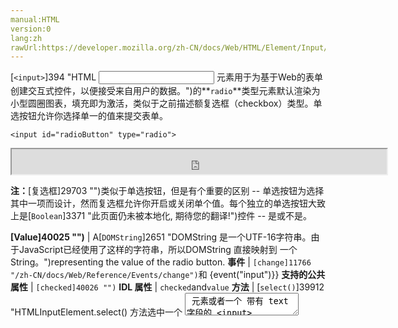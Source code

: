 ```yaml
---
manual:HTML
version:0
lang:zh
rawUrl:https://developer.mozilla.org/zh-CN/docs/Web/HTML/Element/Input/radio#Value
---
```






[`<input>`]394 "HTML <input> 元素用于为基于Web的表单创建交互式控件，以便接受来自用户的数据。")的**`radio`**类型元素默认渲染为小型圆圈图表，填充即为激活，类似于之前描述额复选框（checkbox）类型。单选按钮允许你选择单一的值来提交表单。


```
<input id="radioButton" type="radio">
```


<iframe src='https://mdn.mozillademos.org/zh-CN/docs/Web/HTML/Element/Input/radio$samples/Basic_example?revision=1268971' width='600' height='40'></iframe>



**注：**[复选框]29703 "")类似于单选按钮，但是有个重要的区别 -- 单选按钮为选择其中一项而设计，然而复选框允许你开启或关闭单个值。每个独立的单选按钮大致上是[`Boolean`]3371 "此页面仍未被本地化, 期待您的翻译!")控件 -- 是或不是。



**[Value]40025 "")** | A[`DOMString`]2651 "DOMString 是一个UTF-16字符串。由于JavaScript已经使用了这样的字符串，所以DOMString 直接映射到 一个String。")representing the value of the radio button. 
**事件** | `[change]11766 "/zh-CN/docs/Web/Reference/Events/change")`和 {event(&quot;input&quot;)}} 
**支持的公共属性** | `[checked]40026 "")` 
**IDL 属性** | `checked`and`value` 
**方法** | [`select()`]39912 "HTMLInputElement.select() 方法选中一个 <textarea> 元素或者一个 带有 text 字段的 <input> 元素里的所有内容。") 


## 值<a name="值"></a>


A[`DOMString`]2651 "DOMString 是一个UTF-16字符串。由于JavaScript已经使用了这样的字符串，所以DOMString 直接映射到 一个String。")表示单选按钮的值。它永远不会在客户端看到，但是在服务器上，这就是使用单选按钮`name`提交的数据的`value`。查看以下示例：


```
<form>
Please specify your gender:
<br>
  <div>
    <input type="radio" id="genderChoice1" name="gender" value="male">
    <label for="genderChoice1">Male</label>

    <input type="radio" id="genderChoice2" name="gender" value="female">
    <label for="genderChoice2">Female</label>

    <input type="radio" id="genderChoice3" name="gender" value="other">
    <label for="genderChoice3">Other</label>

    <input type="radio" id="genderChoice4" name="gender" value="notSpecified">
    <label for="genderChoice4">Prefer not to specify</label>
  </div>
  <div>
    <button type="submit">Submit</button>
  </div>
</form>
```


<iframe src='https://mdn.mozillademos.org/zh-CN/docs/Web/HTML/Element/Input/radio$samples/Value?revision=1268971' width='600' height='60'></iframe>



这个示例中，我们拥有四个单独的单选框类型的输入对象，表示一个通常的性别选择表单。第一个单选按钮的 ID 为 &quot;genderChoice1&quot;，名称为 &quot;gender&quot;，值为 &quot;male&quot;。如果表单提交的时候选中了第一个值，名/值对的数据就是`gender=male`。



&quot;name&quot; 对于单选按钮来说，是非常重要的属性，因为它表示了它属于哪个组。因为一组单选按钮表现为一个整体，你必须为所有相关的单选按钮指定一个共同的名称。当两个或更多单选按钮名称相同时，选择按钮之一会取消名称相同的其它按钮的选择。如果你在一个页面上，拥有超过一组单选按钮，不同组中的按钮必须拥有不同的名称属性。


## 规范<a name="规范"></a>

Specification | Status 

[HTML Living Standard<br></br><small>&lt;input type=&quot;radio&quot;&gt;</small>]40027 "") | Living Standard |  
[HTML5<br></br><small>&lt;input type=&quot;radio&quot;&gt;</small>]40028 "") | Recommendation |  


## 浏览器兼容性<a name="浏览器兼容性"></a>


**[We&#39;re converting our compatibility data into a machine-readable JSON format]3344 "")**. This compatibility table still uses the old format, because we haven&#39;t yet converted the data it contains.**[Find out how you can help!]3392 "")**


* 
* 


Feature | Chrome | Firefox (Gecko) | Internet Explorer | Opera | Safari 
Basic support | (Yes) | (Yes) | (Yes) | (Yes) | (Yes) 


Feature | Android | Firefox Mobile (Gecko) | IE Mobile | Opera Mobile | Safari Mobile 
Basic support | (Yes) | 4.0 (2.0) | (Yes) | (Yes) | (Yes) 


## 另见<a name="另见"></a>

* [`<input>`]394 "HTML <input> 元素用于为基于Web的表单创建交互式控件，以便接受来自用户的数据。")and the[`HTMLInputElement`]2762 "The HTMLInputElement interface provides special properties and methods (beyond the regular HTMLElement interface it also has available to it by inheritance) for manipulating the layout and presentation of input elements.")interface which implements it.



